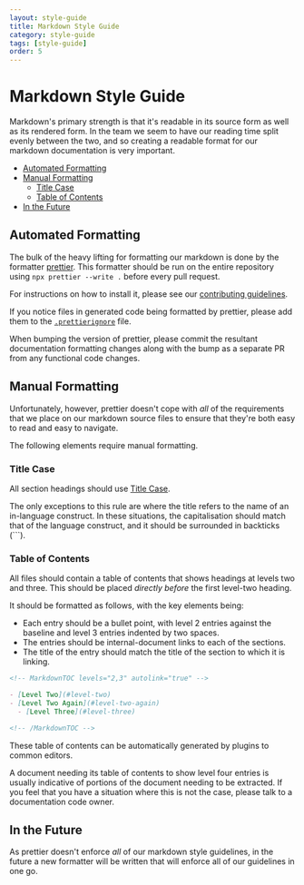 ```yaml
---
layout: style-guide
title: Markdown Style Guide
category: style-guide
tags: [style-guide]
order: 5
---
```


# Markdown Style Guide

Markdown's primary strength is that it's readable in its source form as well as
its rendered form. In the team we seem to have our reading time split evenly
between the two, and so creating a readable format for our markdown
documentation is very important.

<!-- MarkdownTOC levels="2,3" autolink="true" -->

- [Automated Formatting](#automated-formatting)
- [Manual Formatting](#manual-formatting)
  - [Title Case](#title-case)
  - [Table of Contents](#table-of-contents)
- [In the Future](#in-the-future)

<!-- /MarkdownTOC -->

## Automated Formatting

The bulk of the heavy lifting for formatting our markdown is done by the
formatter [prettier](https://prettier.io). This formatter should be run on the
entire repository using `npx prettier --write .` before every pull request.

For instructions on how to install it, please see our
[contributing guidelines](../CONTRIBUTING.md#getting-set-up-documentation).

If you notice files in generated code being formatted by prettier, please add
them to the [`.prettierignore`](../../.prettierignore) file.

When bumping the version of prettier, please commit the resultant documentation
formatting changes along with the bump as a separate PR from any functional code
changes.

## Manual Formatting

Unfortunately, however, prettier doesn't cope with _all_ of the requirements
that we place on our markdown source files to ensure that they're both easy to
read and easy to navigate.

The following elements require manual formatting.

### Title Case

All section headings should use
[Title Case](https://en.wikipedia.org/wiki/Letter_case#Title_case).

The only exceptions to this rule are where the title refers to the name of an
in-language construct. In these situations, the capitalisation should match that
of the language construct, and it should be surrounded in backticks (`\``).

### Table of Contents

All files should contain a table of contents that shows headings at levels two
and three. This should be placed _directly before_ the first level-two heading.

It should be formatted as follows, with the key elements being:

- Each entry should be a bullet point, with level 2 entries against the baseline
  and level 3 entries indented by two spaces.
- The entries should be internal-document links to each of the sections.
- The title of the entry should match the title of the section to which it is
  linking.

```md
<!-- MarkdownTOC levels="2,3" autolink="true" -->

- [Level Two](#level-two)
- [Level Two Again](#level-two-again)
  - [Level Three](#level-three)

<!-- /MarkdownTOC -->
```

These table of contents can be automatically generated by plugins to common
editors.

A document needing its table of contents to show level four entries is usually
indicative of portions of the document needing to be extracted. If you feel that
you have a situation where this is not the case, please talk to a documentation
code owner.

## In the Future

As prettier doesn't enforce _all_ of our markdown style guidelines, in the
future a new formatter will be written that will enforce all of our guidelines
in one go.
